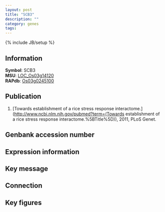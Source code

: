 ```yaml
---
layout: post
title: "SCB3"
description: ""
category: genes
tags: 
---
```

{% include JB/setup %}

## Information
__Symbol__: SCB3  
__MSU__: [LOC_Os03g14120](http://rice.plantbiology.msu.edu/cgi-bin/ORF_infopage.cgi?orf=LOC_Os03g14120)  
__RAPdb__: [Os03g0245100](http://rapdb.dna.affrc.go.jp/viewer/gbrowse_details/irgsp1?name=Os03g0245100)  

## Publication
1. [Towards establishment of a rice stress response interactome.](http://www.ncbi.nlm.nih.gov/pubmed?term=(Towards establishment of a rice stress response interactome.%5BTitle%5D)), 2011, PLoS Genet.

## Genbank accession number

## Expression information

## Key message

## Connection

## Key figures


